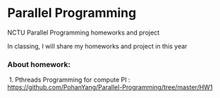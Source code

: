 # Parallel Programming
NCTU Parallel Programming homeworks and project  
  
  
In classing, I will share my homeworks and project in this year  
### About homework:  
  1. Pthreads Programming for compute PI : <https://github.com/PohanYang/Parallel-Programming/tree/master/HW1>  
